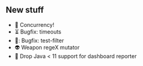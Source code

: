 ## New stuff

<!-- .element class="no-list" -->

- 🔀 Concurrency!
- ⏳ Bugfix: timeouts
- 🧪: Bugfix: test-filter
- 👽 Weapon regeX mutator
- 👴 Drop Java < 11 support for dashboard reporter
